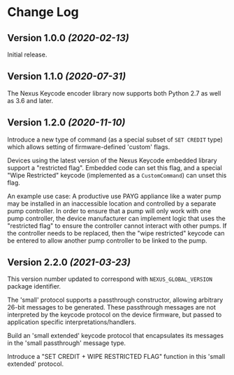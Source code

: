 # Change Log

Version 1.0.0 *(2020-02-13)*
----------------------------

Initial release.

Version 1.1.0 *(2020-07-31)*
----------------------------

The Nexus Keycode encoder library now supports both Python 2.7 as well as 3.6
and later.

Version 1.2.0 *(2020-11-10)*
----------------------------

Introduce a new type of command (as a special subset of `SET CREDIT` type)
which allows setting of firmware-defined 'custom' flags.

Devices using the latest version of the Nexus Keycode embedded library
support a "restricted flag". Embedded code can set this flag, and a special
"Wipe Restricted" keycode (implemented as a `CustomCommand`) can unset this
flag.

An example use case: A productive use PAYG appliance like a water pump may be
installed in an inaccessible location and controlled by a separate pump
controller. In order to ensure that a pump will only work with one pump
controller, the device manufacturer can implement logic that uses the
"restricted flag" to ensure the controller cannot interact with other pumps.
If the controller needs to be replaced, then the "wipe restricted" keycode can
be entered to allow another pump controller to be linked to the pump.

Version 2.2.0 *(2021-03-23)*
----------------------------

This version number updated to correspond with `NEXUS_GLOBAL_VERSION`
package identifier.

The 'small' protocol supports a passthrough constructor, allowing arbitrary
26-bit messages to be generated. These passthrough messages are not
interpreted by the keycode protocol on the device firmware, but passed
to application specific interpretations/handlers.

Build an 'small extended' keycode protocol that encapsulates its messages
in the 'small passthrough' message type.

Introduce a "SET CREDIT + WIPE RESTRICTED FLAG" function in this 'small
extended' protocol.
